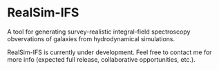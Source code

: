 # RealSim-IFS
A tool for generating survey-realistic integral-field spectroscopy obvervations of galaxies from hydrodynamical simulations.

RealSim-IFS is currently under development. Feel free to contact me for more info (expected full release, collaborative opportunities, etc.).
